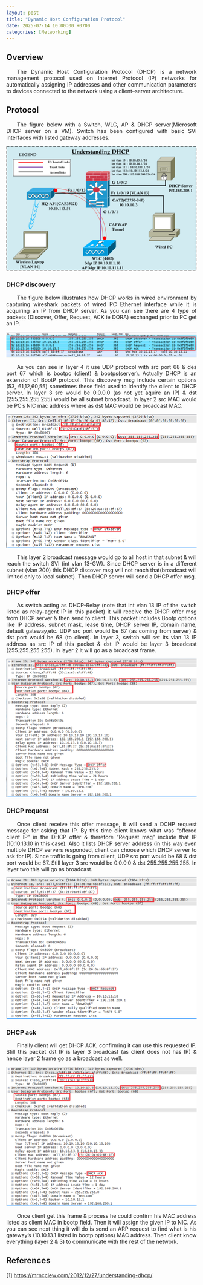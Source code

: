 ```yaml
---
layout: post
title: "Dynamic Host Configuration Protocol"
date: 2025-07-14 10:00:00 +0700
categories: [Networking]
---
```


## Overview

<div style="text-align: justify; text-indent: 2em;">
The Dynamic Host Configuration Protocol (DHCP) is a network management protocol used on Internet Protocol (IP) networks for automatically assigning IP addresses and other communication parameters to devices connected to the network using a client–server architecture.
</div>

## Protocol

<div style="text-align: justify; text-indent: 2em;">
The figure below with a Switch, WLC, AP & DHCP server(Microsoft DHCP server on a VM). Switch has been configured with basic SVI interfaces with listed gateway addresses.
</div>

![H1](/assets/img/networking/dhcp1-00.webp)

###  DHCP discovery

<div style="text-align: justify; text-indent: 2em;">
The figure below illustrates how DHCP works in wired environment by capturing wireshark packets of  wired PC Ethernet interface while it is acquiring an IP from DHCP server. As you can see there are 4 type of packets (Discover, Offer, Request, ACK  ie DORA) exchanged prior to PC get an IP.
</div>

![H1](/assets/img/networking/dhcp1-03.png)

<div style="text-align: justify; text-indent: 2em;">
As you can see in layer 4 it use UDP protocol with src port 68 & des port 67 which is bootpc (client) & bootps(server). Actually DHCP is an extension of BootP protocol. This discovery msg include certain options (53, 61,12,60,55) sometimes these field used to identify the client to DHCP server. In layer 3 src would be 0.0.0.0 (as not yet aquire an IP) & dst (255.255.255.255) would be all subnet broadcast. In layer 2 src MAC would be PC’s NIC mac address where as dst MAC would be broadcast MAC.
</div>

![H1](/assets/img/networking/dhcp1-011.png)

<div style="text-align: justify; text-indent: 2em;">
This layer 2 broadcast message would go to all host in that subnet & will reach the switch SVI (int vlan 13-GW). Since DHCP server is in a different subnet (vlan 200) this DHCP discover msg will not reach that(broadcast will limited only to local subnet). Then DHCP server will send a DHCP offer msg.
</div>

###  DHCP offer 

<div style="text-align: justify; text-indent: 2em;">
As switch acting as DHCP-Relay (note that int vlan 13 IP of the switch listed as relay-agent IP in this packet) it will receive the DHCP offer msg from DHCP server & then send to client. This packet includes Bootp options like IP address, subnet mask, lease time, DHCP server IP, domain name, default gateway,etc.  UDP src port would be 67 (as coming from server) & dst port would be 68 (to client). In layer 3, switch will set its vlan 13 IP address as src IP of this packet & dst IP would be layer 3 broadcast (255.255.255.255). In layer 2 it will go as a broadcast frame.
</div>

![H1](/assets/img/networking/dhcp1-021.webp)

### DHCP request 

<div style="text-align: justify; text-indent: 2em;">
Once client receive this offer message, it will send a DCHP request message for asking that IP. By this time client knows what was “offered client IP” in the DHCP offer & therefore “Request msg” include that IP (10.10.13.10 in this case). Also it lists DHCP server address (in this way even multiple DHCP servers responded, client can choose which DHCP server to ask for IP). Since traffic is going from client, UDP src port would be 68 & dst port would be 67. Still layer 3 src would be 0.0.0.0 & dst 255.255.255.255. In layer two this will go as broadcast.
</div>

![H1](/assets/img/networking/dhcp1-031.webp)

### DHCP ack

<div style="text-align: justify; text-indent: 2em;">
Finally client will get DHCP ACK, confirming it can use this requested IP. Still this packet dst IP is layer 3 broadcast (as client does not has IP) & hence layer 2 frame go as a broadcast as well.
</div>

![H1](/assets/img/networking/dhcp1-04.webp)

<div style="text-align: justify; text-indent: 2em;">
Once client get this frame & process he could confirm his MAC address listed as client MAC in bootp field. Then it will assign the given IP to NIC. As you can see next thing it will do is send an ARP request to find what is his gateway’s (10.10.13.1 listed in bootp options) MAC address. Then client know everything (layer 2 & 3) to communicate with the rest of the network.
</div>

## References

[1] https://mrncciew.com/2012/12/27/understanding-dhcp/
